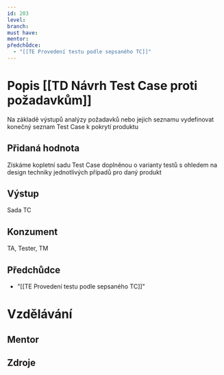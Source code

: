 ```yaml
---
id: 203
level: 
branch: 
must have: 
mentor: 
předchůdce: 
  - "[[TE Provedení testu podle sepsaného TC]]"
---
```



# Popis [[TD Návrh Test Case proti požadavkům]]
Na základě výstupů analýzy požadavků nebo jejich seznamu vydefinovat konečný seznam Test Case k pokrytí produktu

## Přidaná hodnota
Získáme kopletní sadu Test Case doplněnou o varianty testů s ohledem na design techniky jednotlivých případů pro daný produkt

## Výstup
Sada TC

## Konzument
TA, Tester, TM

## Předchůdce

  - "[[TE Provedení testu podle sepsaného TC]]"

# Vzdělávání


## Mentor


## Zdroje